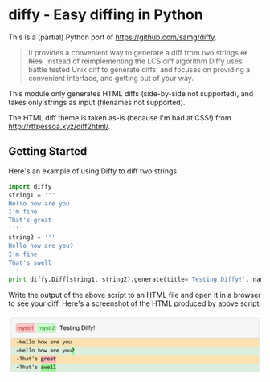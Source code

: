 diffy - Easy diffing in Python
==============================

This is a (partial) Python port of https://github.com/samg/diffy.

> It provides a convenient way to generate a diff from two strings ~~or files~~. Instead of reimplementing the LCS diff algorithm Diffy uses battle tested Unix diff to generate diffs, and focuses on providing a convenient interface, and getting out of your way.

This module only generates HTML diffs (side-by-side not supported), and takes only strings as input (filenames not supported).

The HTML diff theme is taken as-is (because I'm bad at CSS!) from http://rtfpessoa.xyz/diff2html/.

Getting Started
---------------

Here's an example of using Diffy to diff two strings

```python
import diffy
string1 = '''
Hello how are you
I'm fine
That's great
'''
string2 = '''
Hello how are you?
I'm fine
That's swell
'''
print diffy.Diff(string1, string2).generate(title='Testing Diffy!', names=['mystr1', 'mystr2'])
```

Write the output of the above script to an HTML file and open it in a browser to see your diff. Here's a screenshot of the HTML produced by above script:

<img src="https://raw.githubusercontent.com/viranch/diffy/master/screens/html.png" width="545">

